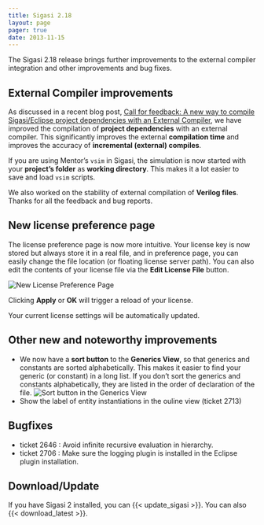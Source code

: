 ```yaml
---
title: Sigasi 2.18
layout: page
pager: true
date: 2013-11-15
---
```


The Sigasi 2.18 release brings further improvements to the external
compiler integration and other improvements and bug fixes.

External Compiler improvements
------------------------------

As discussed in a recent blog post, [Call for feedback: A new way to compile Sigasi/Eclipse project dependencies with an External Compiler](/opinion/call-feedback-new-way-compile-sigasieclipse-project-dependencies-external-compiler),
we have improved the compilation of **project dependencies** with an
external compiler. This significantly improves the external
**compilation time** and improves the accuracy of **incremental
(external) compiles**.

If you are using Mentor’s `vsim` in Sigasi, the simulation is now
started with your **project’s folder** as **working directory**. This
makes it a lot easier to save and load `vsim` scripts.

We also worked on the stability of external compilation of **Verilog
files**. Thanks for all the feedback and bug reports.

New license preference page
---------------------------

The license preference page is now more intuitive. Your license key is
now stored but always store it in a real file, and in preference page,
you can easily change the file location (or floating license server
path). You can also edit the contents of your license file via the
**Edit License File** button.

![New License Preference Page](/img/releasenotes/2.18/licensepreferencepagescreenshot.png "New License Preference Page")

Clicking **Apply** or **OK** will trigger a reload of your license.

Your current license settings will be automatically updated.

Other new and noteworthy improvements
-------------------------------------

-   We now have a **sort button** to the **Generics View**, so that
    generics and constants are sorted alphabetically. This makes it
    easier to find your generic (or constant) in a long list. If you
    don’t sort the generics and constants alphabetically, they are
    listed in the order of declaration of the file.
    ![Sort button in the Generics View](/img/releasenotes/2.18/genericsviewsort.png "Sort button in the Generics View")
-   Show the label of entity instantiations in the ouline view (ticket
    2713)

Bugfixes
--------

-   ticket 2646 : Avoid infinite recursive evaluation in hierarchy.
-   ticket 2706 : Make sure the logging plugin is installed in the
    Eclipse plugin installation.

Download/Update
---------------

If you have Sigasi 2 installed, you can {{< update_sigasi >}}. You can also {{< download_latest >}}.
